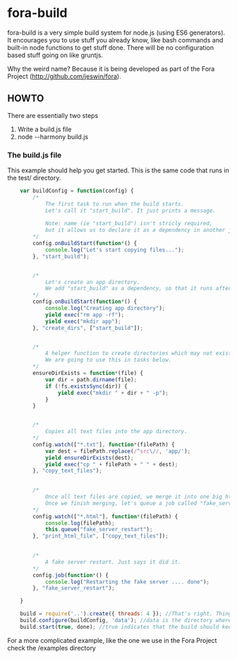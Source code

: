 # fora-build

fora-build is a very simple build system for node.js (using ES6 generators). It encourages you to use stuff you already
know, like bash commands and built-in node functions to get stuff done. There will be no configuration based stuff going
on like gruntjs.

Why the weird name? Because it is being developed as part of the Fora Project (http://github.com/jeswin/fora).

## HOWTO

There are essentially two steps

1. Write a build.js file
2. node --harmony build.js
    
### The build.js file

This example should help you get started. This is the same code that runs in the test/ directory.

```javascript
    var buildConfig = function(config) {
        /*
            The first task to run when the build starts.
            Let's call it "start_build". It just prints a message.
            
            Note: name (ie "start_build") isn't stricly required, 
            but it allows us to declare it as a dependency in another job.
        */
        config.onBuildStart(function*() {
            console.log("Let's start copying files...");
        }, "start_build");


        /*
            Let's create an app directory.
            We add "start_build" as a dependency, so that it runs after the message.
        */
        config.onBuildStart(function*() {
            console.log("Creating app directory");
            yield exec("rm app -rf");
            yield exec("mkdir app");
        }, "create_dirs", ["start_build"]);


        /*
            A helper function to create directories which may not exist.
            We are going to use this in tasks below.
        */
        ensureDirExists = function*(file) {
            var dir = path.dirname(file);
            if (!fs.existsSync(dir)) {
                yield exec("mkdir " + dir + " -p");
            } 
        }


        /*
            Copies all text files into the app directory.
        */
        config.watch(["*.txt"], function*(filePath) {
            var dest = filePath.replace(/^src\//, 'app/');
            yield ensureDirExists(dest);
            yield exec("cp " + filePath + " " + dest);
        }, "copy_text_files");
        

        /*
            Once all text files are copied, we merge it into one big html file.
            Once we finish merging, let's queue a job called "fake_server_restart" (defined further below).
        */
        config.watch(["*.html"], function*(filePath) {
            console.log(filePath);
            this.queue("fake_server_restart");
        }, "print_html_file", ["copy_text_files"]);    
        

        /*
            A fake server restart. Just says it did it.        
        */    
        config.job(function*() {
            console.log("Restarting the fake server .... done");
        }, "fake_server_restart");

    }

    build = require('..').create({ threads: 4 }); //That's right. Things get done in parallel.    
    build.configure(buildConfig, 'data'); //data is the directory where your files are.
    build.start(true, done); //true indicates that the build should keep monitoring files.

```

For a more complicated example, like the one we use in the Fora Project check the /examples directory

